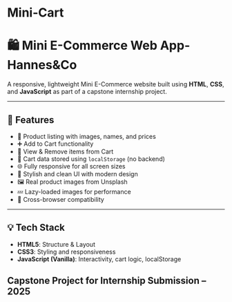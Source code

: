# Mini-Cart
# 🛍️ Mini E-Commerce Web App-Hannes&Co

A responsive, lightweight Mini E-Commerce website built using **HTML**, **CSS**, and **JavaScript** as part of a capstone internship project.

---

## 🚀 Features

- 🛒 Product listing with images, names, and prices
- ➕ Add to Cart functionality
- 🧺 View & Remove items from Cart
- 💾 Cart data stored using `localStorage` (no backend)
- 🌐 Fully responsive for all screen sizes
- 🎨 Stylish and clean UI with modern design
- 🖼️ Real product images from Unsplash
- 💤 Lazy-loaded images for performance
- 🧭 Cross-browser compatibility

---
## 💡 Tech Stack

- **HTML5**: Structure & Layout
- **CSS3**: Styling and responsiveness
- **JavaScript (Vanilla)**: Interactivity, cart logic, localStorage

## Capstone Project for Internship Submission – 2025
